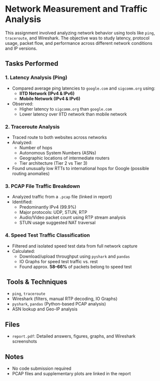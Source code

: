 # Network Measurement and Traffic Analysis

This assignment involved analyzing network behavior using tools like `ping`, `traceroute`, and Wireshark. The objective was to study latency, protocol usage, packet flow, and performance across different network conditions and IP versions.

##  Tasks Performed

### 1. Latency Analysis (Ping)
- Compared average ping latencies to `google.com` and `sigcomm.org` using:
  - **IITD Network (IPv4 & IPv6)**
  - **Mobile Network (IPv4 & IPv6)**
- Observed:
  - Higher latency to `sigcomm.org` than `google.com`
  - Lower latency over IITD network than mobile network

### 2. Traceroute Analysis
- Traced route to both websites across networks
- Analyzed:
  - Number of hops
  - Autonomous System Numbers (ASNs)
  - Geographic locations of intermediate routers
  - Tier architecture (Tier 2 vs Tier 3)
- Found unusually low RTTs to international hops for Google (possible routing anomalies)

### 3. PCAP File Traffic Breakdown
- Analyzed traffic from a `.pcap` file (linked in report)
- Identified:
  - Predominantly IPv4 (99.9%)
  - Major protocols: UDP, STUN, RTP
  - Audio/Video packet count using RTP stream analysis
  - STUN usage suggested NAT traversal

### 4. Speed Test Traffic Classification
- Filtered and isolated speed test data from full network capture
- Calculated:
  - Download/upload throughput using `pyshark` and `pandas`
  - IO Graphs for speed test traffic vs. rest
  - Found approx. **58–66%** of packets belong to speed test

## ️ Tools & Techniques
- `ping`, `traceroute`
- Wireshark (filters, manual RTP decoding, IO Graphs)
- `pyshark`, `pandas` (Python-based PCAP analysis)
- ASN lookup and Geo-IP analysis

##  Files
- `report.pdf`: Detailed answers, figures, graphs, and Wireshark screenshots

##  Notes
- No code submission required
- PCAP files and supplementary plots are linked in the report


